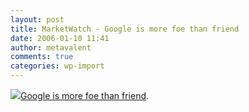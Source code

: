 ```yaml
---
layout: post
title: MarketWatch - Google is more foe than friend
date: 2006-01-10 11:41
author: metavalent
comments: true
categories: wp-import
---
```

<!--Lead Photo --><a href="https://www.marketwatch.com/news/story.asp?guid=%7B4B7CE99F-964E-44E5-9B52-D4C619E2F171%7D&amp;siteid=google"><img src="https://web.archive.org/web/*/https://awebcamdarkly.com/">Google is more foe than friend</a>.
